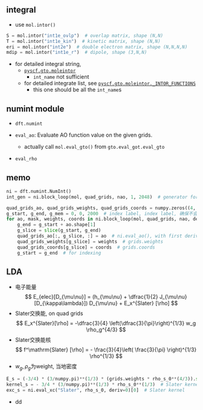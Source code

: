 


## integral

- use `mol.intor()`

```Python
S = mol.intor("int1e_ovlp")  # overlap matrix, shape (N,N)
T = mol.intor("int1e_kin")  # kinetic matrix, shape (N,N)
eri = mol.intor("int2e")  # double electron matrix, shape (N,N,N,N)
mdip = mol.intor("int1e_r")  # dipole, shape (3,N,N)
```

- for detailed integral string,
	- [`pyscf.gto.moleintor`](https://pyscf.org/pyscf_api_docs/pyscf.gto.html#module-pyscf.gto.moleintor)
		- `int_name` not sufficient
	- for detailed integrate list, see [`pyscf.gto.moleintor._INTOR_FUNCTIONS`](https://github.com/pyscf/pyscf/blob/master/pyscf/gto/moleintor.py#L263)
		- this one should be all the `int_name`s


## numint module

- `dft.numint`

- `eval_ao`: Evaluate AO function value on the given grids.
	- actually call `mol.eval_gto()` from `gto.eval_got.eval_gto`
- `eval_rho`


## memo

```Python
ni = dft.numint.NumInt()
int_gen = ni.block_loop(mol, quad_grids, nao, 1, 2048)  # generator for integral

quad_grids_ao, quad_grids_weights, quad_grids_coords = numpy.zeros((4, ngrids, nao)), numpy.zeros(ngrids), numpy.zeros((ngrids, 3))
g_start, g_end, g_mem = 0, 0, 2000  # index label, index label, 确保不会内存裂开
for ao, mask, weights, coords in ni.block_loop(mol, quad_grids, nao, deriv=1, g_mem):
    g_end = g_start + ao.shape[1]
    g_slice = slice(g_start, g_end)
    quad_grids_ao[:, g_slice, :] = ao  # ni.eval_ao(), with first derivative, shape (4, N, nao)
    quad_grids_weights[g_slice] = weights  # grids.weights
    quad_grids_coords[g_slice] = coords  # grids.coords
    g_start = g_end  # for indexing
```



## LDA

- 电子能量
$$
E_{elec}[D_{\mu\nu}] = (h_{\mu\nu} + \dfrac{1}{2} J_{\mu\nu} [D_{\kappa\lambda}]) D_{\mu\nu} + E_x^{Slater} [\rho]
$$
- Slater交换能, on quad grids
$$
E_x^{Slater}[\rho] = -\dfrac{3}{4} \left(\dfrac{3}{\pi}\right)^{1/3} w_g \rho_g^{4/3}
$$
- Slater交换能核
$$
f^\mathrm{Slater} [\rho] = - \frac{3}{4}\left( \frac{3}{\pi} \right)^{1/3} \rho^{1/3}
$$
- $w_g, \rho_g$为weight, 当地密度
```Python
E_s = (-3/4) * (3/numpy.pi)**(1/3) * (grids.weights * rho_s_0**(4/3)).sum()  # Slater energy
kernel_s = - 3/4 * (3/numpy.pi)**(1/3) * rho_s_0**(1/3)  # Slater kernel
exc_s = ni.eval_xc("Slater", rho_s_0, deriv=0)[0]  # Slater kernel
```

- dd

